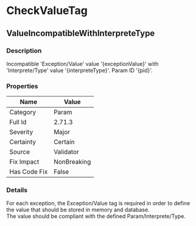 ﻿---  
uid: Validator_2_71_3  
---

# CheckValueTag

## ValueIncompatibleWithInterpreteType

### Description

Incompatible 'Exception\/Value' value '{exceptionValue}' with 'Interprete\/Type' value '{interpreteType}'. Param ID '{pid}'.

### Properties

| Name         | Value       |
| ------------ | ----------- |
| Category     | Param       |
| Full Id      | 2.71.3      |
| Severity     | Major       |
| Certainty    | Certain     |
| Source       | Validator   |
| Fix Impact   | NonBreaking |
| Has Code Fix | False       |

### Details

For each exception, the Exception\/Value tag is required in order to define the value that should be stored in memory and database.  
The value should be compliant with the defined Param\/Interprete\/Type.
